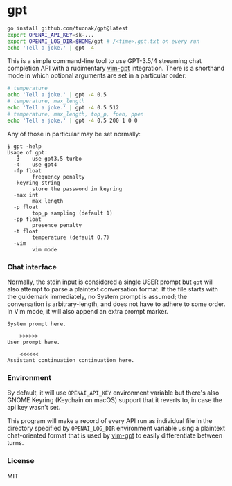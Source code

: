 # gpt
```bash
go install github.com/tucnak/gpt@latest
export OPENAI_API_KEY=sk-...
export OPENAI_LOG_DIR=$HOME/gpt # /<time>.gpt.txt on every run
echo 'Tell a joke.' | gpt -4
```

This is a simple command-line tool to use GPT-3.5/4 streaming chat completion API with a rudimentary [vim-gpt][1] integration. There is a shorthand mode in which optional arguments are set in a particular order:

```bash
# temperature
echo 'Tell a joke.' | gpt -4 0.5
# temperature, max_length
echo 'Tell a joke.' | gpt -4 0.5 512
# temperature, max_length, top_p, fpen, ppen
echo 'Tell a joke.' | gpt -4 0.5 200 1 0 0
```

Any of those in particular may be set normally:

```
$ gpt -help
Usage of gpt:
  -3	use gpt3.5-turbo
  -4	use gpt4
  -fp float
    	frequency penalty
  -keyring string
    	store the password in keyring
  -max int
    	max length
  -p float
    	top_p sampling (default 1)
  -pp float
    	presence penalty
  -t float
    	temperature (default 0.7)
  -vim
    	vim mode
```

### Chat interface

Normally, the stdin input is considered a single USER prompt but `gpt` will also attempt to parse a plaintext conversation format. If the file starts with the guidemark immediately, no System prompt is assumed; the conversation is arbitrary-length, and does not have to adhere to some order. In Vim mode, it will also append an extra prompt marker.

```
System prompt here.

	>>>>>>
User prompt here.

	<<<<<<
Assistant continuation continuation here.
```

### Environment

By default, it will use `OPENAI_API_KEY` environment variable but there's also GNOME Keyring (Keychain on macOS) support that it reverts to, in case the api key wasn't set.

This program will make a record of every API run as individual file in the directory specified by `OPENAI_LOG_DIR` environment variable using a plaintext chat-oriented format that is used by [vim-gpt][1] to easily differentiate between turns.

### License

MIT

[1]: https://github.com/tucnak/vim-gpt
